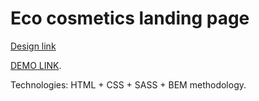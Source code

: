 # Eco cosmetics landing page
[Design link](https://www.figma.com/file/Fz588JKGuPS2Bk21De4KE5/brand_of_eco-cosmetics-FE-students?node-id=1%3A2)
 
[DEMO LINK](https://Denis-Demyanok.github.io/Eco_cosmetics/).

Technologies: HTML + CSS + SASS + BEM methodology.
